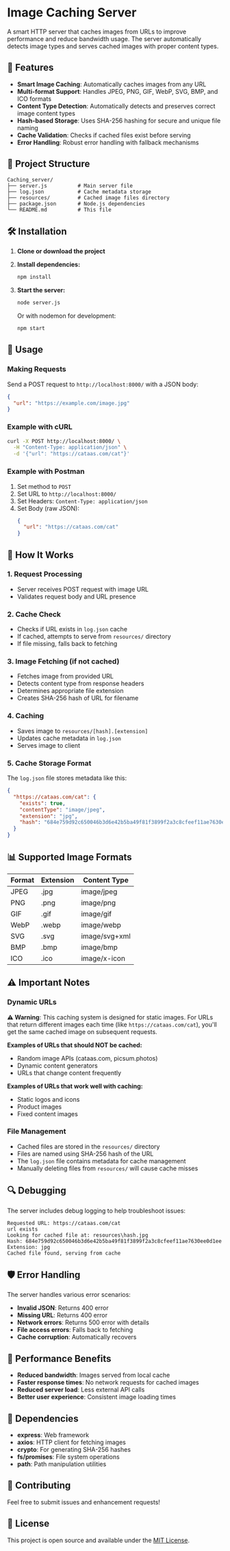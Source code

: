# Image Caching Server

A smart HTTP server that caches images from URLs to improve performance and reduce bandwidth usage. The server automatically detects image types and serves cached images with proper content types.

## 🚀 Features

- **Smart Image Caching**: Automatically caches images from any URL
- **Multi-format Support**: Handles JPEG, PNG, GIF, WebP, SVG, BMP, and ICO formats
- **Content Type Detection**: Automatically detects and preserves correct image content types
- **Hash-based Storage**: Uses SHA-256 hashing for secure and unique file naming
- **Cache Validation**: Checks if cached files exist before serving
- **Error Handling**: Robust error handling with fallback mechanisms

## 📁 Project Structure

```
Caching_server/
├── server.js          # Main server file
├── log.json           # Cache metadata storage
├── resources/         # Cached image files directory
├── package.json       # Node.js dependencies
└── README.md          # This file
```

## 🛠️ Installation

1. **Clone or download the project**
2. **Install dependencies:**
   ```bash
   npm install
   ```
3. **Start the server:**
   ```bash
   node server.js
   ```
   
   Or with nodemon for development:
   ```bash
   npm start
   ```

## 🎯 Usage

### Making Requests

Send a POST request to `http://localhost:8000/` with a JSON body:

```json
{
  "url": "https://example.com/image.jpg"
}
```

### Example with cURL

```bash
curl -X POST http://localhost:8000/ \
  -H "Content-Type: application/json" \
  -d '{"url": "https://cataas.com/cat"}'
```

### Example with Postman

1. Set method to `POST`
2. Set URL to `http://localhost:8000/`
3. Set Headers: `Content-Type: application/json`
4. Set Body (raw JSON):
   ```json
   {
     "url": "https://cataas.com/cat"
   }
   ```

## 🔧 How It Works

### 1. Request Processing
- Server receives POST request with image URL
- Validates request body and URL presence

### 2. Cache Check
- Checks if URL exists in `log.json` cache
- If cached, attempts to serve from `resources/` directory
- If file missing, falls back to fetching

### 3. Image Fetching (if not cached)
- Fetches image from provided URL
- Detects content type from response headers
- Determines appropriate file extension
- Creates SHA-256 hash of URL for filename

### 4. Caching
- Saves image to `resources/[hash].[extension]`
- Updates cache metadata in `log.json`
- Serves image to client

### 5. Cache Storage Format

The `log.json` file stores metadata like this:
```json
{
  "https://cataas.com/cat": {
    "exists": true,
    "contentType": "image/jpeg",
    "extension": "jpg",
    "hash": "684e759d92c650046b3d6e42b5ba49f81f3899f2a3c8cfeef11ae7630ee0d1ee"
  }
}
```

## 📊 Supported Image Formats

| Format | Extension | Content Type |
|--------|-----------|--------------|
| JPEG   | .jpg      | image/jpeg   |
| PNG    | .png      | image/png    |
| GIF    | .gif      | image/gif    |
| WebP   | .webp     | image/webp   |
| SVG    | .svg      | image/svg+xml|
| BMP    | .bmp      | image/bmp    |
| ICO    | .ico      | image/x-icon |

## ⚠️ Important Notes

### Dynamic URLs
**⚠️ Warning**: This caching system is designed for static images. For URLs that return different images each time (like `https://cataas.com/cat`), you'll get the same cached image on subsequent requests.

**Examples of URLs that should NOT be cached:**
- Random image APIs (cataas.com, picsum.photos)
- Dynamic content generators
- URLs that change content frequently

**Examples of URLs that work well with caching:**
- Static logos and icons
- Product images
- Fixed content images

### File Management
- Cached files are stored in the `resources/` directory
- Files are named using SHA-256 hash of the URL
- The `log.json` file contains metadata for cache management
- Manually deleting files from `resources/` will cause cache misses

## 🔍 Debugging

The server includes debug logging to help troubleshoot issues:

```
Requested URL: https://cataas.com/cat
url exists
Looking for cached file at: resources\hash.jpg
Hash: 684e759d92c650046b3d6e42b5ba49f81f3899f2a3c8cfeef11ae7630ee0d1ee
Extension: jpg
Cached file found, serving from cache
```

## 🛡️ Error Handling

The server handles various error scenarios:
- **Invalid JSON**: Returns 400 error
- **Missing URL**: Returns 400 error
- **Network errors**: Returns 500 error with details
- **File access errors**: Falls back to fetching
- **Cache corruption**: Automatically recovers

## 🚀 Performance Benefits

- **Reduced bandwidth**: Images served from local cache
- **Faster response times**: No network requests for cached images
- **Reduced server load**: Less external API calls
- **Better user experience**: Consistent image loading times

## 📝 Dependencies

- **express**: Web framework
- **axios**: HTTP client for fetching images
- **crypto**: For generating SHA-256 hashes
- **fs/promises**: File system operations
- **path**: Path manipulation utilities

## 🤝 Contributing

Feel free to submit issues and enhancement requests!

## 📄 License

This project is open source and available under the [MIT License](LICENSE).